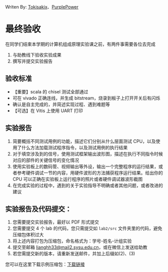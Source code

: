 Writen By: [Tokisakix](https://github.com/Tokisakix)、[PurplePower](https://github.com/PurplePower)

# 最终验收

在同学们结束本学期的计算机组成原理实验课之前，有两件事需要各位去完成

1. 与助教线下验收实验成果
2. 撰写并提交实验报告

## 验收标准

- 【重要】scala 的 chisel 测试全部通过
- 可在 vivado 正确连线，并生成 bitstream，烧录到板子上打开开关后有闪烁
- 确认是自主完成的，并简述实现过程、遇到难题等
- 【可选】在 Vitis 上使用 UART 打印

## 实验报告

1. 简要概括不同测试用例的功能，描述它们分别从什么层面测试 CPU，以及使用了什么方法加载测试程序指令，以及测试用例的执行结果
2. 对于填空涉及到的信号，使用测试框架输出波形图，描述在执行不同指令时候对应的部件的关键信号的变化情况
3. 使用实验板上的数码管、视频输出等外设，输出一个完整程序的运行结果，或者参考硬件调试一节的内容，用硬件波形的方法捕获程序运行结果。给出你的 CPU 可以正确在实验板上运行程序的照片或者硬件调试器波形截图
4. 在完成实验的过程中，遇到的关于实验指导不明确或者其他问题，或者改进的建议

## 实验报告及代码提交：

1. 您需要提交实验报告，最好以 PDF 形式提交
2. 您需要提交 4 个 lab 的代码，您只需提交如 <code>lab2/src</code> 文件夹里的代码，避免压缩包体积过大
3. 将上述内容打包为压缩包，命名格式为：学号-姓名-计组实验 
4. 提交至邮箱 [lianghh33@mail2.sysu.edu.cn](mailto:lianghh33@mail2.sysu.edu.cn)，或在微信上发送给助教
5. 若您需提交新的版本，请重新发送邮件，并加上后缀如(2)、(3)

您可以在这里下载示例压缩包：[下载链接](asset/23333333-张三-计组实验.zip)
